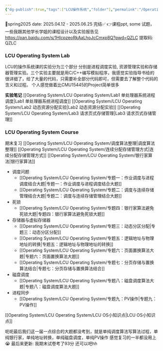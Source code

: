 ```yaml
---
{"dg-publish":true,"tags":["LCU操作系统","folder"],"permalink":"/Operating System/LCU Operating System/LCU Operating System/","dgPassFrontmatter":true,"noteIcon":"","created":"2025-08-15T09:39:30.357+08:00","updated":"2025-08-09T15:47:59.073+08:00"}
---
```


📅spring2025 date: 2025.04.12 - 2025.06.25 完结✅
👉课程ppt, some 试题，一些我跟其他学长学姐的课程设计以及实验报告见 https://pan.baidu.com/s/1HIcpzeoRkAaLhoJcCmxp8Q?pwd=QZLC 提取码: QZLC 
### LCU Operating System Lab
LCU的操作系统课的实验分为三个部分 分别是进程调度实验, 资源管理实验和存储器管理实验。三个实验主要就是用C/C++编写模拟程序，我感觉实验指导书给的很详细了，给了大量的代码，只需要补全部分代码即可，但需要去了解整个代码的含义和过程。
个人感觉做着比CMU15445的Project简单很多

**实验笔记**
[[Operating System/LCU Operating System/Lab1 单处理器系统进程调度\|Lab1 单处理器系统进程调度]]
[[Operating System/LCU Operating System/Lab2 动态资源分配实验\|Lab2 动态资源分配实验]]
[[Operating System/LCU Operating System/Lab3 请求页式存储管理\|Lab3 请求页式存储管理]]

### LCU Operating System Course
期末复习
[[Operating System/LCU Operating System/调度算法整理\|调度算法整理]]
[[Operating System/LCU Operating System/连续分配存储管理方式\|连续分配存储管理方式]]
[[Operating System/LCU Operating System/银行家算法\|银行家算法]]

- 调度问题
	- [[Operating System/LCU Operating System/专题一：作业调度与进程调度结合大题\|专题一：作业调度与进程调度结合大题]]
	- [[Operating System/LCU Operating System/专题二：调度与连续存储管理结合大题\|专题二：调度与连续存储管理结合大题]]
- 死锁
	- [[Operating System/LCU Operating System/专题四：银行家算法避免死锁大题\|专题四：银行家算法避免死锁大题]]
- 存储器与虚拟存储器
	- [[Operating System/LCU Operating System/专题三：动态分区分配\|专题三：动态分区分配]]
	- [[Operating System/LCU Operating System/专题五：逻辑地址与物理地址的转换\|专题五：逻辑地址与物理地址的转换]]
	- [[Operating System/LCU Operating System/专题六：页面置换算法大题\|专题六：页面置换算法大题]]
	- [[Operating System/LCU Operating System/专题七：分页存储与置换算法结合\|专题七：分页存储与置换算法结合]]
- 磁盘调度
	- [[Operating System/LCU Operating System/专题八：磁盘调度算法大题\|专题八：磁盘调度算法大题]]
- 进程同步
	- [[Operating System/LCU Operating System/专题九：PV操作\|专题九：PV操作]]


[[Operating System/LCU Operating System/LCU OS小知识点\|LCU OS小知识点]]

呃呃最后我们这一届一点综合的大题都没考到，就是单纯调度算法写算法过程，单纯银行家，单纯地址转换，单纯磁盘调度，单纯PV操作 感觉复习的一半都没用上😭 
最后来更新: 我期末试卷考了93分 还可以吧hh